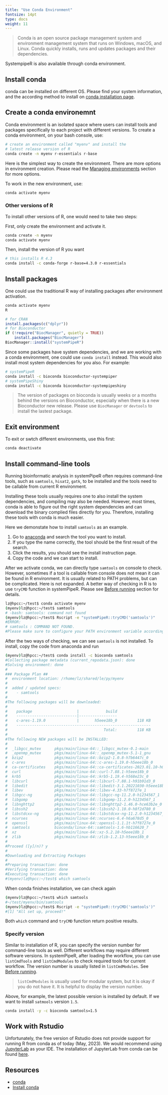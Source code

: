 ```yaml
---
title: "Use Conda Environment" 
fontsize: 14pt
type: docs
weight: 11
---
```


> Conda is an open source package management system and environment management system that runs on Windows, macOS, and Linux. Conda quickly installs, runs and updates packages and their dependencies.

SystempipeR is also available through conda environment. 

## Install conda
conda can be installed on different OS. Please find your system information, and 
the according method to install on [conda installation page](https://conda.io/projects/conda/en/latest/user-guide/install/index.html).

## Create a conda environemnt 
Conda environment is an isolated space where users can install tools and packages 
specifically to each project with different versions. To create a conda environment, 
on your bash console, use:

```bash
# create an environment called "myenv" and install the 
# latest release version of R
conda create -n myenv r-essentials r-base
```

Here is the simplest way to create the environment. There are more options in environment creation. Please read the 
[Managing environments](https://conda.io/projects/conda/en/latest/user-guide/tasks/manage-environments.html) section for more options.

To work in the new environment, use:

```bash 
conda activate myenv
```

### Other versions of R
To install other versions of R, one would need to take two steps: 

First, only create the environment and activate it. 
```bash
conda create -n myenv
conda activate myenv
```

Then, install the version of R you want
```bash 
# this installs R 4.3
conda install -c conda-forge r-base=4.3.0 r-essentials
```

## Install packages 
One could use the traditional R way of installing packages after environment 
activation. 

```bash
conda activate myenv
R
```

```r
# for CRAN 
install.packages(c("dplyr"))
# for Bioconductor
if (!require("BiocManager", quietly = TRUE))
    install.packages("BiocManager")
BiocManager::install("systemPipeR")
```

Since some packages have system dependencies, and we are working with a conda
environment, one could use `conda install` instead. This would also install most 
system dependencies for you also. For example: 

```bash
# systemPipeR
conda install -c bioconda bioconductor-systempiper
# systemPipeShiny
conda install -c bioconda bioconductor-systempipeshiny
```

>The version of packages on bioconda is usually weeks or a months behind the versions 
on Bioconductor, especially when there is a new Bioconductor new release. Please 
use `BiocManager` or `devtools` to install the lastest package. 

## Exit environment 
To exit or swtch different environments, use this first:

```bash 
conda deactivate 
```
## Install command-line tools
Running bioinformatic analysis in systemPipeR often requires command-line tools,
such as `samtools`, `hisat2`, `gatk`, 
to be installed and the tools need to be callable from current R environment. 

Installing these tools usually requires one to also install the system dependencies, 
and compiling may also be needed. However, most times, conda is able to figure 
out the right system dependencies and can download the binary complied files directly 
for you. Therefore, installing these tools with conda is much easier. 

Here we demonstate how to install `samtools` as an example. 

1. Go to [anaconda](https://anaconda.org/) and search the tool you want to install. 
2. If you type the name correctly, the tool should be the first result of the search. 
3. Click the results, you should see the install instruction page. 
4. Copy the code and we can start to install. 


After we activate conda, we can directly type `samtools` on console to check. 
However, sometimes if a tool is callable from console does not mean it can be 
found in R environment. It is usually related to PATH problems, but can be complicated. Here is not expanded. A better way of checking in R is to use 
`tryCMD` function in systemPipeR. Please see [Before running](../sp_run/step_run/#before-running) section for details. 

```bash
lz@hpcc:~/test$ conda activate myenv
(myenv)lz@hpcc:~/test$ samtools
# -bash: samtools: command not found
(myenv)lz@hpcc:~/test$ Rscript -e "systemPipeR::tryCMD('samtools')"
#ERROR:  
# samtools : COMMAND NOT FOUND.  
#Please make sure to configure your PATH environment variable according to the software in use. 
```

After the two ways of checking, we can see `samtools` is not installed. To install,
copy the code from anaconda and run

```bash
(myenv)lz@hpcc:~/test$ conda install -c bioconda samtools
#Collecting package metadata (current_repodata.json): done
#Solving environment: done
#
### Package Plan ##
#  environment location: /rhome/lz/shared/le/py/myenv
#
#  added / updated specs:
#    - samtools
#
#The following packages will be downloaded:
#
#    package                    |            build
#    ---------------------------|-----------------
#    c-ares-1.19.0              |       h5eee18b_0         118 KB
#    ------------------------------------------------------------
#                                           Total:         118 KB
#
#The following NEW packages will be INSTALLED:
#
#  _libgcc_mutex      pkgs/main/linux-64::_libgcc_mutex-0.1-main 
#  _openmp_mutex      pkgs/main/linux-64::_openmp_mutex-5.1-1_gnu 
#  bzip2              pkgs/main/linux-64::bzip2-1.0.8-h7b6447c_0 
#  c-ares             pkgs/main/linux-64::c-ares-1.19.0-h5eee18b_0 
#  ca-certificates    pkgs/main/linux-64::ca-certificates-2023.01.10-h06a4308_0 
#  curl               pkgs/main/linux-64::curl-7.88.1-h5eee18b_0 
#  krb5               pkgs/main/linux-64::krb5-1.19.4-h568e23c_0 
#  libcurl            pkgs/main/linux-64::libcurl-7.88.1-h91b91d3_0 
#  libedit            pkgs/main/linux-64::libedit-3.1.20221030-h5eee18b_0 
#  libev              pkgs/main/linux-64::libev-4.33-h7f8727e_1 
#  libgcc-ng          pkgs/main/linux-64::libgcc-ng-11.2.0-h1234567_1 
#  libgomp            pkgs/main/linux-64::libgomp-11.2.0-h1234567_1 
#  libnghttp2         pkgs/main/linux-64::libnghttp2-1.46.0-hce63b2e_0 
#  libssh2            pkgs/main/linux-64::libssh2-1.10.0-h8f2d780_0 
#  libstdcxx-ng       pkgs/main/linux-64::libstdcxx-ng-11.2.0-h1234567_1 
#  ncurses            pkgs/main/linux-64::ncurses-6.4-h6a678d5_0 
#  openssl            pkgs/main/linux-64::openssl-1.1.1t-h7f8727e_0 
#  samtools           bioconda/linux-64::samtools-1.6-hb116620_7 
#  xz                 pkgs/main/linux-64::xz-5.2.10-h5eee18b_1 
#  zlib               pkgs/main/linux-64::zlib-1.2.13-h5eee18b_0 
#
#Proceed ([y]/n)? y
#
#Downloading and Extracting Packages
#
#Preparing transaction: done
#Verifying transaction: done
#Executing transaction: done
#(myenv)lz@hpcc:~/test$ which samtools
```

When conda finishes installation, we can check again

```bash 
(myenv)lz@hpcc:~/test$ which samtools
#~/test/myenv/bin/samtools
(myenv)lz@hpcc:~/test$ Rscript -e "systemPipeR::tryCMD('samtools')"
#[1] "All set up, proceed!"
```

Both `which` command and `tryCMD` function return positive results.

### Specify version
Similar to installation of R, you can specify the version number for command-line 
tools as well. Different workflows may require different software versions. In
systemPipeR, after loading the workflow, you can use `listCmdTools` and `listCmdModules` to check required tools for current workflow. The version number
is usually listed in `listCmdModules`. See [Before running](../sp_run/step_run/#before-running).

> `listCmdModules` is usually used for modular system, but it is okay if you do 
not have it. It is helpful to display the version number. 

Above, for example, the latest possible version is installed by default. 
If we want to install `satmools` version `1.5`.

```bash
conda install -y -c bioconda samtools=1.5
```

## Work with Rstudio
Unfortunately, the free version of Rstudio does not provide support for running 
R from conda as of today (May, 2023). We would recommend using 
[JupyterLab](https://jupyterlab.readthedocs.io/en/latest/) as your IDE. The 
installation of JupyterLab from conda can be found 
[here](https://jupyterlab.readthedocs.io/en/stable/getting_started/installation.html).


## Resources

- [conda](https://docs.conda.io/en/latest/)
- [Install conda](https://conda.io/projects/conda/en/latest/user-guide/install/index.html)

